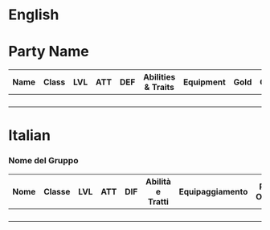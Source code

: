 # English

# Party Name

| Name  | Class | LVL | ATT | DEF | Abilities & Traits | Equipment | Gold | Clues | Secrets | HP |
|-------|--------|-----|-----|-----|--------------------|-----------|------|-------|---------|----|
|       |        |     |     |     |                    |           |      |       |         |    |
|       |        |     |     |     |                    |           |      |       |         |    |
|       |        |     |     |     |                    |           |      |       |         |    |
|       |        |     |     |     |                    |           |      |       |         |    |



# Italian

### Nome del Gruppo

| Nome  | Classe | LVL | ATT | DIF | Abilità e Tratti | Equipaggiamento | P. Oro | Indizi | Segreti | PV |
|-------|--------|-----|-----|-----|------------------|-----------------|--------|--------|---------|----|
|       |        |     |     |     |                  |                 |        |        |         |    |
|       |        |     |     |     |                  |                 |        |        |         |    |
|       |        |     |     |     |                  |                 |        |        |         |    |
|       |        |     |     |     |                  |                 |        |        |         |    |
